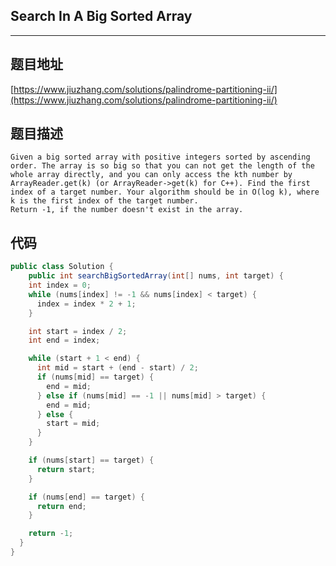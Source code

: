 ## Search In A Big Sorted Array

----
## 题目地址

[https://www.jiuzhang.com/solutions/palindrome-partitioning-ii/](https://www.jiuzhang.com/solutions/palindrome-partitioning-ii/)

## 题目描述

```text
Given a big sorted array with positive integers sorted by ascending order. The array is so big so that you can not get the length of the whole array directly, and you can only access the kth number by ArrayReader.get(k) (or ArrayReader->get(k) for C++). Find the first index of a target number. Your algorithm should be in O(log k), where k is the first index of the target number.
Return -1, if the number doesn't exist in the array.
```

## 代码

```java
public class Solution {
    public int searchBigSortedArray(int[] nums, int target) {
    int index = 0;
    while (nums[index] != -1 && nums[index] < target) {
      index = index * 2 + 1;
    }

    int start = index / 2;
    int end = index;

    while (start + 1 < end) {
      int mid = start + (end - start) / 2;
      if (nums[mid] == target) {
        end = mid;
      } else if (nums[mid] == -1 || nums[mid] > target) {
        end = mid;
      } else {
        start = mid;
      }
    }

    if (nums[start] == target) {
      return start;
    }

    if (nums[end] == target) {
      return end;
    }

    return -1;
  }
}
```

